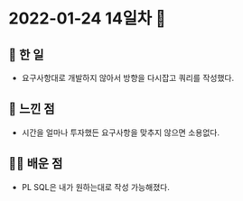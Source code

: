 # 2022-01-24 14일차 📆

## 📃 한 일

- 요구사항대로 개발하지 않아서 방향을 다시잡고 쿼리를 작성했다.

## 📝 느낀 점

* 시간을 얼마나 투자했든 요구사항을 맞추지 않으면 소용없다.

## 👨‍💼 배운 점

* PL SQL은 내가 원하는대로 작성 가능해졌다.

